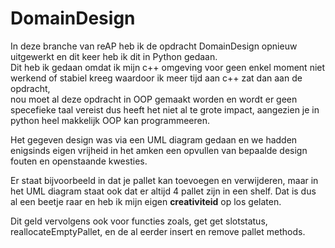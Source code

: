 # DomainDesign

In deze branche van reAP heb ik de opdracht DomainDesign opnieuw uitgewerkt en dit keer heb ik dit in Python gedaan.\
Dit heb ik gedaan omdat ik mijn c++ omgeving voor geen enkel moment niet werkend of stabiel kreeg waardoor ik meer tijd aan c++ zat dan aan de opdracht,\
nou moet al deze opdracht in OOP gemaakt worden en wordt er geen specefieke taal vereist dus heeft het niet al te grote impact, aangezien je in python heel makkelijk OOP kan programmeeren.

Het gegeven design was via een UML diagram gedaan en we hadden enigsinds eigen vrijheid in het amken een opvullen van bepaalde design fouten en openstaande kwesties.

Er staat bijvoorbeeld in dat je pallet kan toevoegen en verwijderen, maar in het UML diagram staat ook dat er altijd 4 pallet zijn in een shelf. Dat is dus al een beetje raar en heb ik mijn eigen **creativiteid** op los gelaten.

Dit geld vervolgens ook voor functies zoals, get get slotstatus, reallocateEmptyPallet, en de al eerder insert en remove pallet methods.
